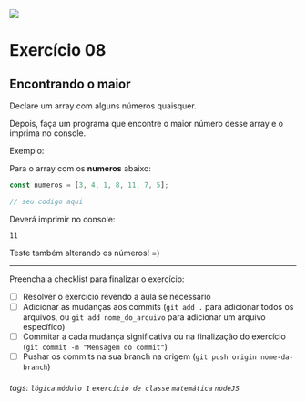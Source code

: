 ![](https://i.imgur.com/xG74tOh.png)

# Exercício 08

## Encontrando o maior

Declare um array com alguns números quaisquer.

Depois, faça um programa que encontre o maior número desse array e o imprima no console.

Exemplo:

Para o array com os **numeros** abaixo:

```javascript
const numeros = [3, 4, 1, 8, 11, 7, 5];

// seu codigo aqui
```

Deverá imprimir no console:

```
11
```

Teste também alterando os números! =)

---

Preencha a checklist para finalizar o exercício:

- [ ] Resolver o exercício revendo a aula se necessário
- [ ] Adicionar as mudanças aos commits (`git add .` para adicionar todos os arquivos, ou `git add nome_do_arquivo` para adicionar um arquivo específico)
- [ ] Commitar a cada mudança significativa ou na finalização do exercício (`git commit -m "Mensagem do commit"`)
- [ ] Pushar os commits na sua branch na origem (`git push origin nome-da-branch`)

###### tags: `lógica` `módulo 1` `exercício de classe` `matemática` `nodeJS`